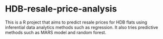# HDB-resale-price-analysis
This is a R project that aims to predict resale prices for HDB flats using inferential data analytics methods such as regression. It also tries predictive methods such as MARS model and random forest. 
